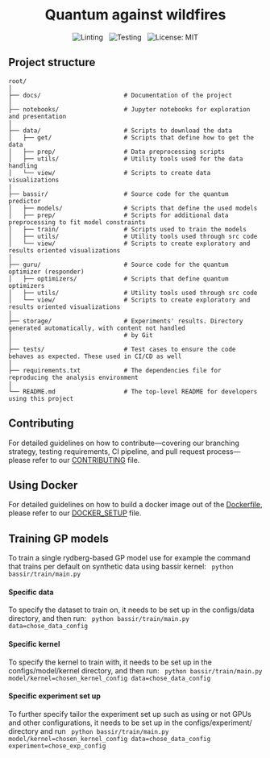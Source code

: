 <div align="center">
  <h1>Quantum against wildfires</h1>
</div>

<div align="center">

  ![Linting](https://github.com/abdo-aary/qombating-fires/actions/workflows/lint.yml/badge.svg) 
  &nbsp;
  ![Testing](https://github.com/abdo-aary/qombating-fires/actions/workflows/testing.yml/badge.svg) 
  &nbsp;
  ![License: MIT](https://img.shields.io/badge/license-MIT-blue.svg)

</div>



## Project structure
````
root/
│
├── docs/                       # Documentation of the project 
│
├── notebooks/                  # Jupyter notebooks for exploration and presentation
│
├── data/                       # Scripts to download the data
│   ├── get/                    # Scripts that define how to get the data
│   ├── prep/                   # Data preprocessing scripts
│   ├── utils/                  # Utility tools used for the data handling
│   └── view/                   # Scripts to create data visualizations
|
├── bassir/                     # Source code for the quantum predictor
│   ├── models/                 # Scripts that define the used models
│   ├── prep/                   # Scripts for additional data preprocessing to fit model constraints
│   ├── train/                  # Scripts used to train the models
│   ├── utils/                  # Utility tools used through src code
│   └── view/                   # Scripts to create exploratory and results oriented visualizations
│
├── guru/                       # Source code for the quantum optimizer (responder)
│   ├── optimizers/             # Scripts that define quantum optimizers
│   ├── utils/                  # Utility tools used through src code
│   └── view/                   # Scripts to create exploratory and results oriented visualizations
│
├── storage/                    # Experiments' results. Directory generated automatically, with content not handled 
│                               # by Git 
│
├── tests/                      # Test cases to ensure the code behaves as expected. These used in CI/CD as well
│
├── requirements.txt            # The dependencies file for reproducing the analysis environment
│
└── README.md                   # The top-level README for developers using this project
````

## Contributing
 
For detailed guidelines on how to contribute—covering our branching strategy, testing requirements, CI pipeline, 
and pull request process—please refer to our [CONTRIBUTING](docs/guides/CONTRIBUTING.md) file.


## Using Docker

For detailed guidelines on how to build a docker image out of the [Dockerfile](Dockerfile), please refer to our 
[DOCKER_SETUP](docs/guides/DOCKER_SETUP.md) file.


## Training GP models
To train a single rydberg-based GP model use for example the command that trains per default on synthetic data 
using bassir kernel:
`` python bassir/train/main.py``

#### Specific data
To specify the dataset to train on, it needs to be set up in the configs/data directory, and then run:
`` python bassir/train/main.py data=chose_data_config``

#### Specific kernel
To specify the kernel to train with, it needs to be set up in the configs/model/kernel directory, and then run:
`` python bassir/train/main.py model/kernel=chosen_kernel_config data=chose_data_config``

#### Specific experiment set up
To further specify tailor the experiment set up such as using or not GPUs and other configurations, it needs to be set 
up in the configs/experiment/ directory and run
`` python bassir/train/main.py model/kernel=chosen_kernel_config data=chose_data_config experiment=chose_exp_config``







<!-- Utility commands -->
<!-- Export python path: ``export PYTHONPATH=${PYTHONPATH}:${pwd}``-->
<!-- Run jupyter-lab server ``jupyter lab --ip 10.44.83.233 --port 8899 --no-browser`` -->

<!-- Run the self-hosted runner via:  -->

<!-- Launch the tensorboard on the server: 
``tensorboard --logdir storage/experiments/complex_synthetic/approximate_gp/bassir/tb_logs --port=6006``  -->
<!-- Access the tensorboard on the navigator:
``ssh -L 6006:localhost:6006 user@remote.server.com`` and then run on the local machine 
``http://localhost:6006``-->




